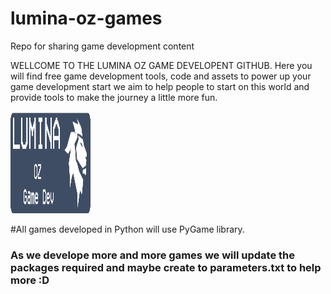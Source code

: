 # lumina-oz-games
Repo for sharing game development content

WELLCOME TO THE LUMINA OZ GAME DEVELOPENT GITHUB.
Here you will find free game development tools, code and assets to power up your game development start
we aim to help people to start on this world and provide tools to make the journey a little more fun.

<img src="banner.png" width="128"
    width="472" 
    height="163" />


#All games developed in Python will use PyGame library. 
### As we develope more and more games we will update the packages required and maybe create to parameters.txt to help more :D 
